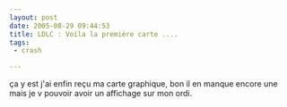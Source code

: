```yaml
---
layout: post
date: 2005-08-29 09:44:53
title: LDLC : Voila la première carte ....
tags:
 - crash

---
```


ça y est j'ai enfin reçu ma carte graphique, bon il en manque encore une mais je v pouvoir avoir un affichage sur mon ordi.
